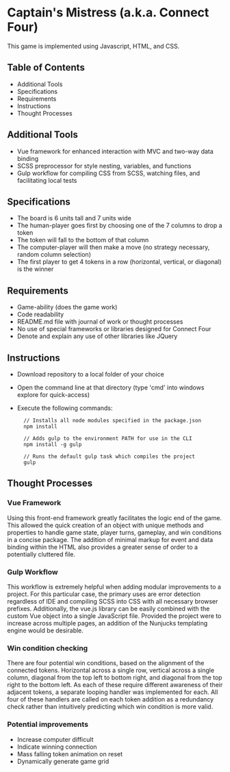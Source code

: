 # Captain's Mistress (a.k.a. Connect Four)

This game is implemented using Javascript, HTML, and CSS.

## Table of Contents

* Additional Tools
* Specifications
* Requirements
* Instructions
* Thought Processes

## Additional Tools

* Vue framework for enhanced interaction with MVC and two-way data binding
* SCSS preprocessor for style nesting, variables, and functions
* Gulp workflow for compiling CSS from SCSS, watching files, and facilitating local tests

## Specifications

* The board is 6 units tall and 7 units wide
* The human-player goes first by choosing one of the 7 columns to drop a token
* The token will fall to the bottom of that column
* The computer-player will then make a move (no strategy necessary, random column selection)
* The first player to get 4 tokens in a row (horizontal, vertical, or diagonal) is the winner
  
## Requirements
 
* Game-ability (does the game work)
* Code readability
* README.md file with journal of work or thought processes
* No use of special frameworks or libraries designed for Connect Four
* Denote and explain any use of other libraries like JQuery

## Instructions

* Download repository to a local folder of your choice
* Open the command line at that directory (type 'cmd' into windows explore for quick-access)
* Execute the following commands:
		
		// Installs all node modules specified in the package.json
		npm install

		// Adds gulp to the environment PATH for use in the CLI 
		npm install -g gulp

		// Runs the default gulp task which compiles the project
		gulp

## Thought Processes

### Vue Framework

Using this front-end framework greatly facilitates the logic end of the game. This allowed the quick creation of an object with unique methods and properties to handle game state, player turns, gameplay, and win conditions in a concise package. The addition of minimal markup for event and data binding within the HTML also provides a greater sense of order to a potentially cluttered file.

### Gulp Workflow

This workflow is extremely helpful when adding modular improvements to a project. For this particular case, the primary uses are error detection regardless of IDE and compiling SCSS into CSS with all necessary browser prefixes. Additionally, the vue.js library can be easily combined with the custom Vue object into a single JavaScript file. Provided the project were to increase across multiple pages, an addition of the Nunjucks templating engine would be desirable.

### Win condition checking

There are four potential win conditions, based on the alignment of the connected tokens. Horizontal across a single row, vertical across a single column, diagonal from the top left to bottom right, and diagonal from the top right to the bottom left. As each of these require different awareness of their adjacent tokens, a separate looping handler was implemented for each. All four of these handlers are called on each token addition as a redundancy check rather than intuitively predicting which win condition is more valid.

### Potential improvements

* Increase computer difficult
* Indicate winning connection
* Mass falling token animation on reset
* Dynamically generate game grid

